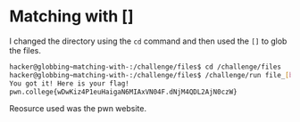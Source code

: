 # Matching with []
I changed the directory using the `cd` command and then used the `[]` to glob the files.
```bash
hacker@globbing~matching-with-:/challenge/files$ cd /challenge/files
hacker@globbing~matching-with-:/challenge/files$ /challenge/run file_[bash]
You got it! Here is your flag!
pwn.college{wDwKiz4P1euHaigaN6MIAxVN04F.dNjM4QDL2AjN0czW}
```

Reosurce used was the pwn website.
